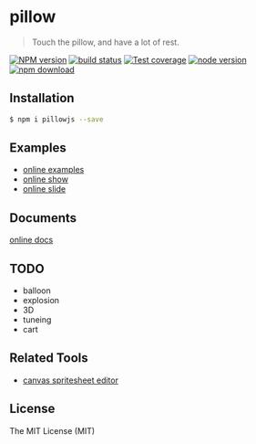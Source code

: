 # pillow

> Touch the pillow, and have a lot of rest.

[![NPM version][npm-image]][npm-url]
[![build status][travis-image]][travis-url]
[![Test coverage][coveralls-image]][coveralls-url]
[![node version][node-image]][node-url]
[![npm download][download-image]][download-url]

[npm-image]: https://img.shields.io/npm/v/pillowjs.svg?style=flat-square
[npm-url]: https://npmjs.org/package/pillowjs
[travis-image]: https://img.shields.io/travis/pillowjs/pillow.svg?style=flat-square
[travis-url]: https://travis-ci.org/pillowjs/pillow
[coveralls-image]: https://img.shields.io/coveralls/pillowjs/pillow.svg?style=flat-square
[coveralls-url]: https://coveralls.io/r/pillowjs/pillow?branch=master
[node-image]: https://img.shields.io/badge/node.js-%3E=_6-green.svg?style=flat-square
[node-url]: http://nodejs.org/download/
[download-image]: https://img.shields.io/npm/dm/pillowjs.svg?style=flat-square
[download-url]: https://npmjs.org/package/pillowjs

## Installation

``` bash
$ npm i pillowjs --save
```

## Examples

- [online examples](//pillowjs.github.io/pillow)
- [online show](//pillowjs.github.io/pillow/show.htm)
- [online slide](//pillowjs.github.io/slide/archives/pillow/)

## Documents

[online docs](//pillowjs.github.io/pillow/docs)

## TODO

- balloon
- explosion
- 3D
- tuneing
- cart

## Related Tools

- [canvas spritesheet editor](//github.com/pillowjs/XSpriteEditor)

## License

The MIT License (MIT)
